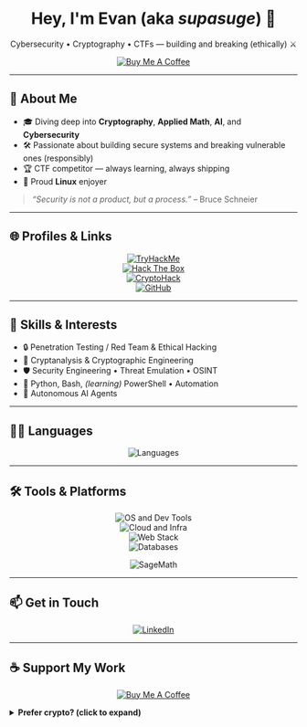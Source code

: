 <!--
**supasuge/supasuge** is a ✨ special ✨ repository because its `README.md` appears on your GitHub profile.
-->

<h1 align="center">Hey, I'm Evan (aka <i>supasuge</i>) 👋</h1>
<p align="center">
  Cybersecurity • Cryptography • CTFs — building and breaking (ethically) ⚔️
</p>


<p align="center">
  <a href="https://www.buymeacoffee.com/supasuge" target="_blank">
    <img src="https://cdn.buymeacoffee.com/buttons/v2/default-yellow.png" alt="Buy Me A Coffee" height="70">
  </a>
</p>

---

## 🔭 About Me
- 🎓 Diving deep into **Cryptography**, **Applied Math**, **AI**, and **Cybersecurity**
- 🛠️ Passionate about building secure systems and breaking vulnerable ones (responsibly)
- 🏆 CTF competitor — always learning, always shipping
- 🐧 Proud **Linux** enjoyer

> *“Security is not a product, but a process.”* – Bruce Schneier

---

## 🌐 Profiles & Links
<p align="center">
  <a href="https://tryhackme.com/p/supasuge" target="_blank">
    <img alt="TryHackMe" src="https://img.shields.io/badge/TryHackMe-supasuge-5232E7?style=flat&logo=tryhackme&logoColor=white" />
  </a>
  <br>
  <a href="https://app.hackthebox.com/profile/1492227" target="_blank">
    <img alt="Hack The Box" src="https://img.shields.io/badge/HackTheBox-supasuge-101010?style=flat&logo=hackthebox&logoColor=84FA86" />
  </a>
  <br>
  <a href="https://cryptohack.org/user/gxdqpardo/" target="_blank">
    <img alt="CryptoHack" src="https://img.shields.io/badge/CryptoHack-gxdqpardo-007ACC?style=flat&logo=googlechrome&logoColor=white" />
  </a>
  <br>
  <a href="https://github.com/supasuge" target="_blank">
    <img alt="GitHub" src="https://img.shields.io/badge/GitHub-supasuge-181717?style=flat&logo=github&logoColor=white" />
  </a>
</p>

---

## 🧰 Skills & Interests
- 🔒 Penetration Testing / Red Team & Ethical Hacking  
- 🔑 Cryptanalysis & Cryptographic Engineering  
- 🛡️ Security Engineering • Threat Emulation • OSINT  
- 🐍 Python, Bash, *(learning)* PowerShell • Automation  
- 🤖 Autonomous AI Agents

---

## 🧑‍💻 Languages
<p align="center">
  <!-- Core + Web + SRE/SecLangs -->
  <img src="https://skillicons.dev/icons?i=python,bash,powershell,c,js,ts,nodejs,html,css" alt="Languages" />
</p>

---

## 🛠️ Tools & Platforms
<p align="center">
  <!-- OS/Editors/VCS/CI -->
  <img src="https://skillicons.dev/icons?i=linux,kali,vim,vscode,ubuntu,debian,git,github,githubactions" alt="OS and Dev Tools" />
  <br/>
  <!-- Cloud/Infra -->
  <img src="https://skillicons.dev/icons?i=docker,kubernetes,terraform,ansible,aws,azure,gcp,linode" alt="Cloud and Infra" />
  <br/>
  <!-- Web/Runtime/Servers -->
  <img src="https://skillicons.dev/icons?i=nodejs,nginx,apache,postman" alt="Web Stack" />
  <br/>
  <!-- Databases/Queues -->
  <img src="https://skillicons.dev/icons?i=postgres,mysql,sqlite,mongodb,redis" alt="Databases" />
  <br/>

</p>

<!-- Optional: keep SageMath, matching your badge style -->
<p align="center">
  <img src="https://img.shields.io/badge/SageMath-8731AF?style=flat&logo=sagemath&logoColor=white" alt="SageMath"/>
</p>

---

## 📫 Get in Touch

<p align="center">
  <a href="https://linkedin.com/in/evan-pardon" target="_blank">
    <img alt="LinkedIn" src="https://img.shields.io/badge/LinkedIn-evan--pardon-0077B5?style=flat&logo=linkedin&logoColor=white" />
  </a>
</p>

---

## ☕ Support My Work

<p align="center">
  <a href="https://www.buymeacoffee.com/supasuge" target="_blank">
    <img src="https://cdn.buymeacoffee.com/buttons/v2/default-yellow.png" alt="Buy Me A Coffee" height="70">
  </a>
</p>

<details>
  <summary><b>Prefer crypto? (click to expand)</b></summary>

<table>
  <tr>
    <td><img src="https://img.icons8.com/color/24/bitcoin--v1.png" alt="BTC" width="24" height="24"/> <b>Bitcoin (BTC)</b></td>
    <td><code>bc1qxrwdmxz2at67ma5gds8c778ftnyk8qc0syjrav</code></td>
  </tr>
  <tr>
    <td><img src="https://img.icons8.com/color/24/ethereum.png" alt="ETH" width="24" height="24"/> <b>Ethereum (ETH)</b></td>
    <td><code>0x6ED73dDe9E4f50da9a9C1d1ae176f6bcA11fa3d2</code></td>
  </tr>
  <tr>
    <td><img src="https://raw.githubusercontent.com/supasuge/supasuge/refs/heads/main/xmr-svgrepo-com.svg" alt="XMR" width="24" height="24"/> <b>Monero (XMR)</b></td>
    <td><code>474r6wjVayKDqR3EHg8xLRNSSQNX9qaCPBvxLaDAXTZwctHEJDAXSTravyP6mEVGbXHJ54mpnYiG7SyG5JX3sbdQVditW3Z</code></td>
  </tr>
</table>

</details>



